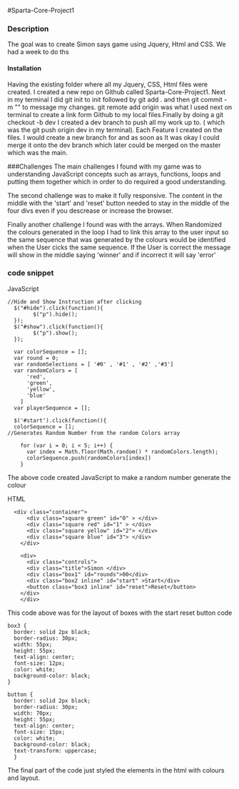 #Sparta-Core-Project1

### Description

The goal was to create Simon says game using Jquery, Html and CSS. We had a week to do ths

#### Installation
Having the existing folder where all my Jquery, CSS, Html files were created. I created a new repo on Github called Sparta-Core-Project1. Next in my terminal I did git init to init followed by git add . and then git commit -m "" to message my changes. git remote add origin was what I used next on terminal to create a link form Github to my local files.Finally by doing a git checkout -b dev I created a dev branch to push all my work up to. ( which was the git push origin dev in my terminal). Each Feature I created on the files. I would create a new branch for and as soon as It was okay I could merge it onto the dev branch which later could be merged on the master which was the main.

###Challenges
The main challenges I found with my game was to understanding JavaScript concepts such as arrays, functions, loops and putting them together which in order to do required a good understanding.

The second challenge was to make it fully responsive. The content in the middle with the 'start' and 'reset' button needed to stay in the middle of the four divs even if you descrease or increase the browser.

Finally another challenge I found was with the arrays. When Randomized the colours generated in the loop I had to link this array to the user input so the same sequence that was generated by the colours would be identified when the User cicks the same sequence. If the User is correct the message will show in the middle saying 'winner' and if incorrect it will say 'error'

### code snippet

JavaScript

```
//Hide and Show Instruction after clicking
  $("#hide").click(function(){
        $("p").hide();
  });
  $("#show").click(function(){
        $("p").show();
  });

  var colorSequence = [];
  var round = 0;
  var randomSelections = [ '#0' , '#1' , '#2' ,'#3']
  var randomColors = [
      'red',
      'green',
      'yellow',
      'blue'
    ]
  var playerSequence = [];

  $('#start').click(function(){
  colorSequence = [];
//Generates Random Number from the random Colors array

    for (var i = 0; i < 5; i++) {
      var index = Math.floor(Math.random() * randomColors.length);
      colorSequence.push(randomColors[index])
    }

```

The above code created JavaScript to make a random number generate the colour

HTML

```
  <div class="container">
      <div class="square green" id="0" > </div>
      <div class="square red" id="1" > </div>
      <div class="square yellow" id="2"> </div>
      <div class="square blue" id="3"> </div>
    </div>

    <div>
      <div class="controls">
      <div class="title">Simon </div>
      <div class="box1" id="rounds">00</div>
      <div class="box2 inline" id="start" >Start</div>
      <button class="box3 inline" id="reset">Reset</button>
    </div>
    </div>

```
This code above was for the layout of boxes with the start reset button code

```
box3 {
  border: solid 2px black;
  border-radius: 30px;
  width: 55px;
  height: 55px;
  text-align: center;
  font-size: 12px;
  color: white;
  background-color: black;
}

button {
  border: solid 2px black;
  border-radius: 30px;
  width: 70px;
  height: 55px;
  text-align: center;
  font-size: 15px;
  color: white;
  background-color: black;
  text-transform: uppercase;
  }

```

The final part of the code just styled the elements in the html with colours and layout.
